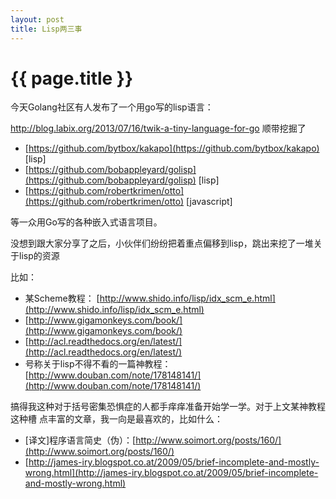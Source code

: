 ```yaml
---
layout: post
title: Lisp两三事
---
```


# {{ page.title }}

今天Golang社区有人发布了一个用go写的lisp语言：

http://blog.labix.org/2013/07/16/twik-a-tiny-language-for-go
顺带挖掘了

* [https://github.com/bytbox/kakapo](https://github.com/bytbox/kakapo) [lisp]
* [https://github.com/bobappleyard/golisp](https://github.com/bobappleyard/golisp) [lisp]
* [https://github.com/robertkrimen/otto](https://github.com/robertkrimen/otto) [javascript]

等一众用Go写的各种嵌入式语言项目。

没想到跟大家分享了之后，小伙伴们纷纷把着重点偏移到lisp，跳出来挖了一堆关于lisp的资源

比如：

* 某Scheme教程： [http://www.shido.info/lisp/idx_scm_e.html](http://www.shido.info/lisp/idx_scm_e.html)
* [http://www.gigamonkeys.com/book/](http://www.gigamonkeys.com/book/)
* [http://acl.readthedocs.org/en/latest/](http://acl.readthedocs.org/en/latest/)
* 号称关于lisp不得不看的一篇神教程：[http://www.douban.com/note/178148141/](http://www.douban.com/note/178148141/)

搞得我这种对于括号密集恐惧症的人都手痒痒准备开始学一学。对于上文某神教程这种槽
点丰富的文章，我一向是最喜欢的，比如什么：

* [译文]程序语言简史（伪）：[http://www.soimort.org/posts/160/](http://www.soimort.org/posts/160/)
* [http://james-iry.blogspot.co.at/2009/05/brief-incomplete-and-mostly-wrong.html](http://james-iry.blogspot.co.at/2009/05/brief-incomplete-and-mostly-wrong.html)
